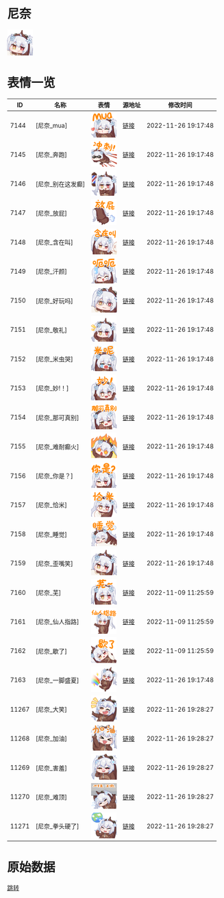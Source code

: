# 尼奈

<img src="./cover.png" height="60" alt="cover" />

# 表情一览

|ID|名称|表情|源地址|修改时间|
|----|----|----|----|----|
|7144|[尼奈_mua]|<img src="./pic/007144_%5B尼奈_mua%5D.png" height="60" alt="mua"/>|[链接](https://i0.hdslb.com/bfs/emote/6c6cccc212539a373c82d8862b0cf2e3c47f2404.png)|2022-11-26 19:17:48|
|7145|[尼奈_奔跑]|<img src="./pic/007145_%5B尼奈_奔跑%5D.png" height="60" alt="奔跑"/>|[链接](https://i0.hdslb.com/bfs/emote/efd9adbc19d6ce5def6e72f5f5ce2539b0a31cfa.png)|2022-11-26 19:17:48|
|7146|[尼奈_别在这发癫]|<img src="./pic/007146_%5B尼奈_别在这发癫%5D.png" height="60" alt="别在这发癫"/>|[链接](https://i0.hdslb.com/bfs/emote/0287e8605b0e80505efeb26d335c714f08c3d606.png)|2022-11-26 19:17:48|
|7147|[尼奈_放屁]|<img src="./pic/007147_%5B尼奈_放屁%5D.png" height="60" alt="放屁"/>|[链接](https://i0.hdslb.com/bfs/emote/ebb349d6e0e0d33e5fac3f8fb24c8696ecdf64a6.png)|2022-11-26 19:17:48|
|7148|[尼奈_含在叫]|<img src="./pic/007148_%5B尼奈_含在叫%5D.png" height="60" alt="含在叫"/>|[链接](https://i0.hdslb.com/bfs/emote/a5195b11d53ce0ef95f329a6f709dc5eb76ae074.png)|2022-11-26 19:17:48|
|7149|[尼奈_汗颜]|<img src="./pic/007149_%5B尼奈_汗颜%5D.png" height="60" alt="汗颜"/>|[链接](https://i0.hdslb.com/bfs/emote/614f4284542322f239f38b03a7fe1f4a863f3096.png)|2022-11-26 19:17:48|
|7150|[尼奈_好玩吗]|<img src="./pic/007150_%5B尼奈_好玩吗%5D.png" height="60" alt="好玩吗"/>|[链接](https://i0.hdslb.com/bfs/emote/afab1c24b913de671e39fa7fbb9e722a065d6cae.png)|2022-11-26 19:17:48|
|7151|[尼奈_敬礼]|<img src="./pic/007151_%5B尼奈_敬礼%5D.png" height="60" alt="敬礼"/>|[链接](https://i0.hdslb.com/bfs/emote/55ef3e0f11f30ae3ea93863dc8389a20707de23d.png)|2022-11-26 19:17:48|
|7152|[尼奈_米虫哭]|<img src="./pic/007152_%5B尼奈_米虫哭%5D.png" height="60" alt="米虫哭"/>|[链接](https://i0.hdslb.com/bfs/emote/8594a28c0066d522fc2b13b70d90333981c5e5d3.png)|2022-11-26 19:17:48|
|7153|[尼奈_妙!！]|<img src="./pic/007153_%5B尼奈_妙!！%5D.png" height="60" alt="妙!！"/>|[链接](https://i0.hdslb.com/bfs/emote/3c2439d868818711b6c2cee035c4d51818c07c99.png)|2022-11-26 19:17:48|
|7154|[尼奈_那可真别]|<img src="./pic/007154_%5B尼奈_那可真别%5D.png" height="60" alt="那可真别"/>|[链接](https://i0.hdslb.com/bfs/emote/27e6ffd71156af42e580f8d46118f69b6e9ea48a.png)|2022-11-26 19:17:48|
|7155|[尼奈_难耐癫火]|<img src="./pic/007155_%5B尼奈_难耐癫火%5D.png" height="60" alt="难耐癫火"/>|[链接](https://i0.hdslb.com/bfs/emote/46857237c867d69be93d4cdf3e863604cb8bf076.png)|2022-11-26 19:17:48|
|7156|[尼奈_你是？]|<img src="./pic/007156_%5B尼奈_你是？%5D.png" height="60" alt="你是？"/>|[链接](https://i0.hdslb.com/bfs/emote/d2823bed2a7305212a7687206c29199029d9f9cc.png)|2022-11-26 19:17:48|
|7157|[尼奈_恰米]|<img src="./pic/007157_%5B尼奈_恰米%5D.png" height="60" alt="恰米"/>|[链接](https://i0.hdslb.com/bfs/emote/ebbf44953d13eee01a2f13ea00c7c7ba1c2c4a99.png)|2022-11-26 19:17:48|
|7158|[尼奈_睡觉]|<img src="./pic/007158_%5B尼奈_睡觉%5D.png" height="60" alt="睡觉"/>|[链接](https://i0.hdslb.com/bfs/emote/8d66be4eaf24e3c99cdfd73e057b934670a7e7ae.png)|2022-11-26 19:17:48|
|7159|[尼奈_歪嘴笑]|<img src="./pic/007159_%5B尼奈_歪嘴笑%5D.png" height="60" alt="歪嘴笑"/>|[链接](https://i0.hdslb.com/bfs/emote/aea92a15ced9f39085cbc4afff5f5602dd077b7a.png)|2022-11-26 19:17:48|
|7160|[尼奈_芜]|<img src="./pic/007160_%5B尼奈_芜%5D.png" height="60" alt="芜"/>|[链接](https://i0.hdslb.com/bfs/emote/0db895ed42693a11527d460bb923b40a940a8384.png)|2022-11-09 11:25:59|
|7161|[尼奈_仙人指路]|<img src="./pic/007161_%5B尼奈_仙人指路%5D.png" height="60" alt="仙人指路"/>|[链接](https://i0.hdslb.com/bfs/emote/38708ea1b443e9f67c47c50dc6ea06ea02b6b723.png)|2022-11-09 11:25:59|
|7162|[尼奈_歇了]|<img src="./pic/007162_%5B尼奈_歇了%5D.png" height="60" alt="歇了"/>|[链接](https://i0.hdslb.com/bfs/emote/1c9001b5494bf1517dc1fe2e987b7c9f47997edb.png)|2022-11-09 11:25:59|
|7163|[尼奈_一脚盛夏]|<img src="./pic/007163_%5B尼奈_一脚盛夏%5D.png" height="60" alt="一脚盛夏"/>|[链接](https://i0.hdslb.com/bfs/emote/101634243c34ddf8f37b840eebefcd9ceccae605.png)|2022-11-26 19:17:48|
|11267|[尼奈_大笑]|<img src="./pic/011267_%5B尼奈_大笑%5D.jpg" height="60" alt="大笑"/>|[链接](https://i0.hdslb.com/bfs/emote/d5d1922de798daef317783f5d7f2af3e2ef025d5.jpg)|2022-11-26 19:28:27|
|11268|[尼奈_加油]|<img src="./pic/011268_%5B尼奈_加油%5D.jpg" height="60" alt="加油"/>|[链接](https://i0.hdslb.com/bfs/emote/732edcc58bd6d7935e634196db03f9599b669304.jpg)|2022-11-26 19:28:27|
|11269|[尼奈_害羞]|<img src="./pic/011269_%5B尼奈_害羞%5D.jpg" height="60" alt="害羞"/>|[链接](https://i0.hdslb.com/bfs/emote/1a82d8c289e251554b1fb0a1531391cf5e6977b9.jpg)|2022-11-26 19:28:27|
|11270|[尼奈_难顶]|<img src="./pic/011270_%5B尼奈_难顶%5D.jpg" height="60" alt="难顶"/>|[链接](https://i0.hdslb.com/bfs/emote/1610f4739717d91291f484b6d920ccab33623f12.jpg)|2022-11-26 19:28:27|
|11271|[尼奈_拳头硬了]|<img src="./pic/011271_%5B尼奈_拳头硬了%5D.jpg" height="60" alt="拳头硬了"/>|[链接](https://i0.hdslb.com/bfs/emote/521a270da1bdf8cd64c7100a1427dc1cac98fef9.jpg)|2022-11-26 19:28:27|

# 原始数据

[跳转](./raw.json)

